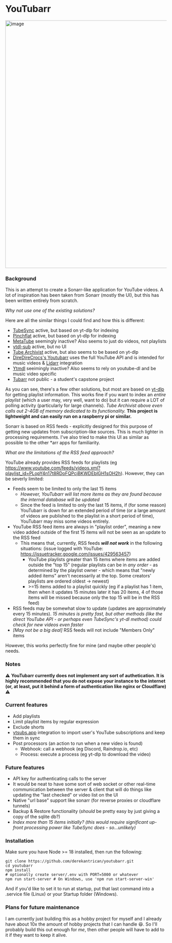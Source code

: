 # YouTubarr

<img width="1220" height="774" alt="image" src="https://github.com/user-attachments/assets/dd9b42d8-08e9-4d9a-a175-acf7219d059a" />


### Background

This is an attempt to create a Sonarr-like application for YouTube videos. A lot of inspiration has been taken from Sonarr (mostly the UI), but this has been written entirely from scratch.

_Why not use one of the existing solutions?_

Here are all the similar things I could find and how this is different:
- [TubeSync](https://github.com/meeb/tubesync) active, but based on yt-dlp for indexing
- [Pinchflat](https://github.com/kieraneglin/pinchflat) active, but based on yt-dlp for indexing
- [MetaTube](https://github.com/JVT038/MetaTube) seemingly inactive? Also seems to just do videos, not playlists
- [ytdl-sub](https://github.com/jmbannon/ytdl-sub) active, but no UI
- [Tube Archivist](https://github.com/tubearchivist/tubearchivist) active, but also seems to be based on yt-dlp
- [DireDireCrocs's Youtubarr](https://github.com/DireDireCrocs/Youtubarr) uses the full YouTube API and is intended for music videos & [Lidarr](https://lidarr.audio/) integration
- [Ytmdl](https://github.com/deepjyoti30/ytmdl) seeimingly inactive? Also seems to rely on youtube-dl and be music video specific
- [Tubarr](https://vc.bridgew.edu/cgi/viewcontent.cgi?article=1691&context=honors_proj) not public - a student's capstone project

As you can see, there's a few other solutions, but most are based on [yt-dlp](https://github.com/yt-dlp/yt-dlp) for getting playlist information. This works fine if you want to index an _entire playlist_ (which a user may, very well, want to do) but it can require a LOT of polling activity (particularly for large channels). _Tube Archivist above even calls out 2-4GB of memory dedicated to its functionality._ **This project is lightweight and can easily run on a raspberry pi or similar.**

Sonarr is based on RSS feeds - explicitly designed for this purpose of getting new updates from subscription-like sources. This is much lighter in processing requirements. I've also tried to make this UI as similar as possible to the other *arr apps for familiarity.

_What are the limitations of the RSS feed approach?_

YouTube already provides RSS feeds for playlists (eg https://www.youtube.com/feeds/videos.xml?playlist_id=PLopY4n17t8RDoFQPcjBKWDEblGH1sOH2h). However, they can be severly limited:

- Feeds seem to be limited to only the last 15 items
  - _However, YouTubarr will list more items as they are found because the internal database will be updated_
  - Since the feed is limited to only the last 15 items, if (for some reason) YouTubarr is down for an extended period of time (or a large amount of videos are published to the playlist in a short period of time), YouTubarr may miss some videos entirely.
- YouTube RSS feed items are always in "playlist order", meaning a new video added outside of the first 15 items will not be seen as an update to the RSS feed
  - This means that, currently, RSS feeds _**will not work**_ in the following situations: (issue logged with YouTube: https://issuetracker.google.com/issues/429563457)
    - YouTube playlists greater than 15 items where items are added outside the "top 15" (regular playlists can be in _any order_ - as determined by the playlist owner - which means that "newly added items" aren't necessarily at the top. Some creators' playlists are ordered oldest -> newest)
    - \>=15 items added to a playlist quickly (eg if a playlist has 1 item, then when it updates 15 minutes later it has 20 items, 4 of those items will be missed because only the top 15 will be in the RSS feed)
- RSS feeds may be somewhat slow to update (updates are approximately every 15 minutes). _15 minutes is pretty fast, but other methods (like the direct YouTube API - or perhaps even TubeSync's yt-dl method) could check for new videos even faster_
- _[May not be a big deal]_ RSS feeds will not include "Members Only" items

However, this works perfectly fine for mine (and maybe other people's) needs.


### Notes

⚠️ **YouTubarr currently does not implement any sort of authetication. It is highly recommended that you do not expose your instance to the internet (or, at least, put it behind a form of authentication like nginx or Cloudflare)** ⚠️


### Current features

- Add playlists
- Limit playlist items by regular expression
- Exclude shorts
- [ytsubs.app](https://github.com/derekantrican/ytsubs) integration to import user's YouTube subscriptions and keep them in sync
- Post processors (an action to run when a new video is found)
  - Webhook: call a webhook (eg Discord, Raindrop.io, etc)
  - Process: execute a process (eg yt-dlp to download the video)

### Future features

- API key for authenticating calls to the server
- It would be neat to have some sort of web socket or other real-time communication between the server & client that will do things like updating the "last checked" or video list on the UI
- Native "url base" support like sonarr (for reverse proxies or cloudflare tunnels)
- Backup & Restore functionality (_should_ be pretty easy by just giving a copy of the sqlite db?)
- _Index more than 15 items initially? (this would require significant up-front processing power like TubeSync does - so...unlikely)_


### Installation

Make sure you have Node >= 18 installed, then run the following:

```
git clone https://github.com/derekantrican/youtubarr.git
cd youtubarr
npm install
# optionally create server/.env with PORT=5000 or whatever
npm run start-server # On Windows, use 'npm run start-server-win'
```

And if you'd like to set it to run at startup, put that last command into a .service file (Linux) or your Startup folder (Windows).

### Plans for future maintenance

I am currently just building this as a hobby project for myself and I already have about 10x the amount of hobby projects that I can handle 😆. So I'll probably build this out enough for _me_, then other people will have to add to it if they want to keep it alive.
